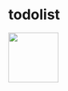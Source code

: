 # todolist


<img src="[https://your-image-url.type](https://github.com/s3rikbaeva/todolist/assets/55668621/8ace7576-467a-41f5-9ed2-57c66f4684bb)" width="100" height="100" > 
